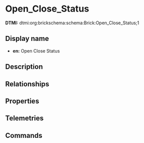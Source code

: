 # Open_Close_Status
**DTMI:** dtmi:org:brickschema:schema:Brick:Open_Close_Status;1
## Display name
- **en:** Open Close Status
## Description
## Relationships
## Properties
## Telemetries
## Commands
